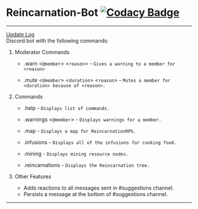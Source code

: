 # Reincarnation-Bot [![Codacy Badge](https://api.codacy.com/project/badge/Grade/96fe42df9a1a4057aecdc3f5e1ad3b52)](https://www.codacy.com/manual/alecfox8/Reincarnation-Bot?utm_source=github.com&amp;utm_medium=referral&amp;utm_content=Alec-Fox/Reincarnation-Bot&amp;utm_campaign=Badge_Grade)

------------
[Update Log](https://github.com/Alec-Fox/Reincarnation-Bot/blob/master/CHANGELOG.md)<br />
Discord bot with the following commands:<br />
1. Moderator Commands
      + .warn <`@member`> <`reason`> - `Gives a warning to a member for <reason>`
      
      + .mute <`@member`> <`duration`> <`reason`> - `Mutes a member for <duration> because of <reason>.`

1. Commands
      + .help - `Displays list of commands.`
      
      + .warnings <`@member`> - `Displays warnings for a member.`
      
      + .map - `Displays a map for ReincarnationRPG.`
      
      + .infusions - `Displays all of the infusions for cooking food.`
      
      + .mining - `Displays mining resource nodes.`
      
      + .reincarnations - `Displays the Reincarnation tree.`
      
1. Other Features
      + Adds reactions to all messages sent in #suggestions channel.
      + Persists a message at the bottom of #suggestions channel.

------------
